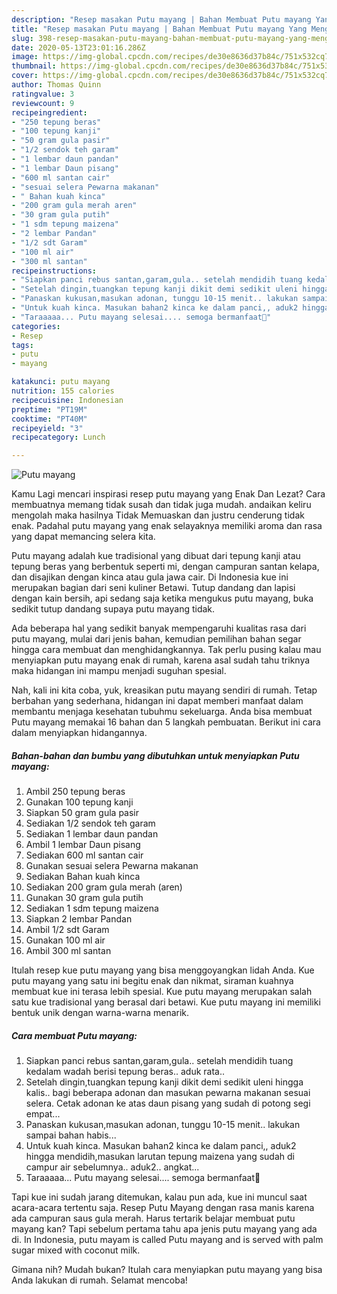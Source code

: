 ```yaml
---
description: "Resep masakan Putu mayang | Bahan Membuat Putu mayang Yang Menggugah Selera"
title: "Resep masakan Putu mayang | Bahan Membuat Putu mayang Yang Menggugah Selera"
slug: 398-resep-masakan-putu-mayang-bahan-membuat-putu-mayang-yang-menggugah-selera
date: 2020-05-13T23:01:16.286Z
image: https://img-global.cpcdn.com/recipes/de30e8636d37b84c/751x532cq70/putu-mayang-foto-resep-utama.jpg
thumbnail: https://img-global.cpcdn.com/recipes/de30e8636d37b84c/751x532cq70/putu-mayang-foto-resep-utama.jpg
cover: https://img-global.cpcdn.com/recipes/de30e8636d37b84c/751x532cq70/putu-mayang-foto-resep-utama.jpg
author: Thomas Quinn
ratingvalue: 3
reviewcount: 9
recipeingredient:
- "250 tepung beras"
- "100 tepung kanji"
- "50 gram gula pasir"
- "1/2 sendok teh garam"
- "1 lembar daun pandan"
- "1 lembar Daun pisang"
- "600 ml santan cair"
- "sesuai selera Pewarna makanan"
- " Bahan kuah kinca"
- "200 gram gula merah aren"
- "30 gram gula putih"
- "1 sdm tepung maizena"
- "2 lembar Pandan"
- "1/2 sdt Garam"
- "100 ml air"
- "300 ml santan"
recipeinstructions:
- "Siapkan panci rebus santan,garam,gula.. setelah mendidih tuang kedalam wadah berisi tepung beras.. aduk rata.."
- "Setelah dingin,tuangkan tepung kanji dikit demi sedikit uleni hingga kalis.. bagi beberapa adonan dan masukan pewarna makanan sesuai selera. Cetak adonan ke atas daun pisang yang sudah di potong segi empat..."
- "Panaskan kukusan,masukan adonan, tunggu 10-15 menit.. lakukan sampai bahan habis..."
- "Untuk kuah kinca. Masukan bahan2 kinca ke dalam panci,, aduk2 hingga mendidih,masukan larutan tepung maizena yang sudah di campur air sebelumnya.. aduk2.. angkat..."
- "Taraaaaa... Putu mayang selesai.... semoga bermanfaat🙏"
categories:
- Resep
tags:
- putu
- mayang

katakunci: putu mayang 
nutrition: 155 calories
recipecuisine: Indonesian
preptime: "PT19M"
cooktime: "PT40M"
recipeyield: "3"
recipecategory: Lunch

---
```



![Putu mayang](https://img-global.cpcdn.com/recipes/de30e8636d37b84c/751x532cq70/putu-mayang-foto-resep-utama.jpg)

Kamu Lagi mencari inspirasi resep putu mayang yang Enak Dan Lezat? Cara membuatnya memang tidak susah dan tidak juga mudah. andaikan keliru mengolah maka hasilnya Tidak Memuaskan dan justru cenderung tidak enak. Padahal putu mayang yang enak selayaknya memiliki aroma dan rasa yang dapat memancing selera kita.

Putu mayang adalah kue tradisional yang dibuat dari tepung kanji atau tepung beras yang berbentuk seperti mi, dengan campuran santan kelapa, dan disajikan dengan kinca atau gula jawa cair. Di Indonesia kue ini merupakan bagian dari seni kuliner Betawi. Tutup dandang dan lapisi dengan kain bersih, api sedang saja ketika mengukus putu mayang, buka sedikit tutup dandang supaya putu mayang tidak.

Ada beberapa hal yang sedikit banyak mempengaruhi kualitas rasa dari putu mayang, mulai dari jenis bahan, kemudian pemilihan bahan segar hingga cara membuat dan menghidangkannya. Tak perlu pusing kalau mau menyiapkan putu mayang enak di rumah, karena asal sudah tahu triknya maka hidangan ini mampu menjadi suguhan spesial.


Nah, kali ini kita coba, yuk, kreasikan putu mayang sendiri di rumah. Tetap berbahan yang sederhana, hidangan ini dapat memberi manfaat dalam membantu menjaga kesehatan tubuhmu sekeluarga. Anda bisa membuat Putu mayang memakai 16 bahan dan 5 langkah pembuatan. Berikut ini cara dalam menyiapkan hidangannya.

<!--inarticleads1-->

##### Bahan-bahan dan bumbu yang dibutuhkan untuk menyiapkan Putu mayang:

1. Ambil 250 tepung beras
1. Gunakan 100 tepung kanji
1. Siapkan 50 gram gula pasir
1. Sediakan 1/2 sendok teh garam
1. Sediakan 1 lembar daun pandan
1. Ambil 1 lembar Daun pisang
1. Sediakan 600 ml santan cair
1. Gunakan sesuai selera Pewarna makanan
1. Sediakan  Bahan kuah kinca
1. Sediakan 200 gram gula merah (aren)
1. Gunakan 30 gram gula putih
1. Sediakan 1 sdm tepung maizena
1. Siapkan 2 lembar Pandan
1. Ambil 1/2 sdt Garam
1. Gunakan 100 ml air
1. Ambil 300 ml santan


Itulah resep kue putu mayang yang bisa menggoyangkan lidah Anda. Kue putu mayang yang satu ini begitu enak dan nikmat, siraman kuahnya membuat kue ini terasa lebih spesial. Kue putu mayang merupakan salah satu kue tradisional yang berasal dari betawi. Kue putu mayang ini memiliki bentuk unik dengan warna-warna menarik. 

<!--inarticleads2-->

##### Cara membuat Putu mayang:

1. Siapkan panci rebus santan,garam,gula.. setelah mendidih tuang kedalam wadah berisi tepung beras.. aduk rata..
1. Setelah dingin,tuangkan tepung kanji dikit demi sedikit uleni hingga kalis.. bagi beberapa adonan dan masukan pewarna makanan sesuai selera. Cetak adonan ke atas daun pisang yang sudah di potong segi empat...
1. Panaskan kukusan,masukan adonan, tunggu 10-15 menit.. lakukan sampai bahan habis...
1. Untuk kuah kinca. Masukan bahan2 kinca ke dalam panci,, aduk2 hingga mendidih,masukan larutan tepung maizena yang sudah di campur air sebelumnya.. aduk2.. angkat...
1. Taraaaaa... Putu mayang selesai.... semoga bermanfaat🙏


Tapi kue ini sudah jarang ditemukan, kalau pun ada, kue ini muncul saat acara-acara tertentu saja. Resep Putu Mayang dengan rasa manis karena ada campuran saus gula merah. Harus tertarik belajar membuat putu mayang kan? Tapi sebelum pertama tahu apa jenis putu mayang yang ada di. In Indonesia, putu mayam is called Putu mayang and is served with palm sugar mixed with coconut milk. 

Gimana nih? Mudah bukan? Itulah cara menyiapkan putu mayang yang bisa Anda lakukan di rumah. Selamat mencoba!
